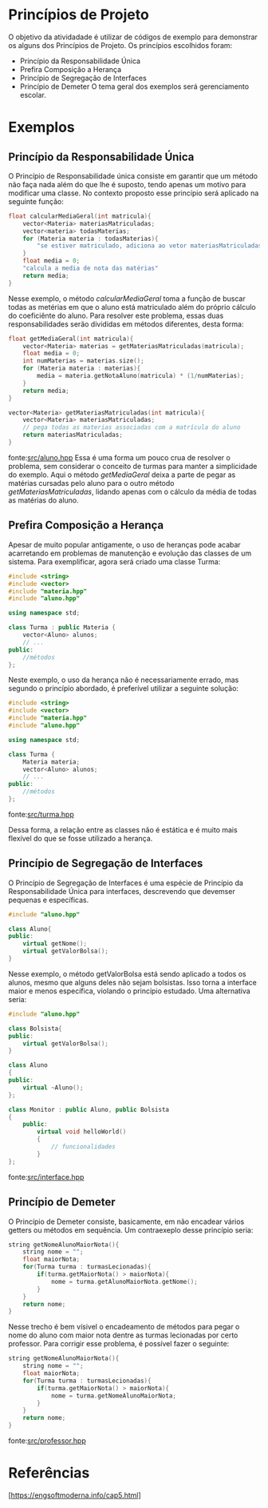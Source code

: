# Princípios de Projeto
  O objetivo da atividadade é utilizar de códigos de exemplo para demonstrar os alguns dos Princípios de Projeto. Os princípios 
escolhidos foram:
- Princípio da Responsabilidade Única
- Prefira Composição a Herança
- Princípio de Segregação de Interfaces
- Princípio de Demeter 
  O tema geral dos exemplos será gerenciamento escolar. 

# Exemplos
## Princípio da Responsabilidade Única
  O Princípio de Responsabilidade única consiste em garantir que um método não faça nada além do que lhe é suposto, tendo apenas 
um motivo para modificar uma classe. No contexto proposto esse princípio será aplicado na seguinte função:
```c++
float calcularMediaGeral(int matricula){
    vector<Materia> materiasMatriculadas;
    vector<materia> todasMaterias;
    for (Materia materia : todasMaterias){
        "se estiver matriculado, adiciona ao vetor materiasMatriculadas"
    }
    float media = 0;
    "calcula a media de nota das matérias"
    return media;
}
```
  Nesse exemplo, o método _calcularMediaGeral_ toma a função de buscar todas as metérias em que o aluno está matriculado além do próprio cálculo do 
coeficiênte do aluno.
  Para resolver este problema, essas duas responsabilidades serão divididas em métodos diferentes, desta forma:
```c++
float getMediaGeral(int matricula){
    vector<Materia> materias = getMateriasMatriculadas(matricula);
    float media = 0;
    int numMaterias = materias.size();
    for (Materia materia : materias){
        media = materia.getNotaAluno(matricula) * (1/numMaterias);
    }
    return media;
}

vector<Materia> getMateriasMatriculadas(int matricula){
    vector<Materia> materiasMatriculadas;
    // pega todas as materias associadas com a matrícula do aluno
    return materiasMatriculadas;
}
```
fonte:[src/aluno.hpp](src/aluno.hpp)
  Essa é uma forma um pouco crua de resolver o problema, sem considerar o conceito de turmas para manter a simplicidade do exemplo. Aqui
o método _getMediaGeral_ deixa a parte de pegar as matérias cursadas pelo aluno para o outro método _getMateriasMatriculadas_, lidando apenas com o cálculo da média de todas as matérias do aluno. 


## Prefira Composição a Herança
Apesar de muito popular antigamente, o uso de heranças pode acabar acarretando em problemas de manutenção e evolução das classes de um sistema. Para exemplificar, agora será criado uma classe Turma:
```c++
#include <string>
#include <vector>
#include "materia.hpp"
#include "aluno.hpp"

using namespace std;

class Turma : public Materia {
    vector<Aluno> alunos;
    // ...
public:
    //métodos
};
```
Neste exemplo, o uso da herança não é necessariamente errado, mas segundo o princípio abordado, é preferível utilizar a seguinte solução:

```c++
#include <string>
#include <vector>
#include "materia.hpp"
#include "aluno.hpp"

using namespace std;

class Turma {
    Materia materia;
    vector<Aluno> alunos;
    // ...
public:
    //métodos
};
```
fonte:[src/turma.hpp](src/turma.hpp)

Dessa forma, a relação entre as classes não é estática e é muito mais flexível do que se fosse utilizado a herança.


## Princípio de Segregação de Interfaces
O Princípio de Segregação de Interfaces é uma espécie de Princípio da Responsabilidade Única para interfaces, descrevendo que devemser pequenas e específicas. 
```c++
#include "aluno.hpp"

class Aluno{
public:
    virtual getNome();
    virtual getValorBolsa();
}
```
Nesse exemplo, o método getValorBolsa está sendo aplicado a todos os alunos, mesmo que alguns deles não sejam bolsistas. Isso torna a interface maior e menos específica, violando o princípio estudado. Uma alternativa seria:
```c++
#include "aluno.hpp"

class Bolsista{
public:
    virtual getValorBolsa();
}

class Aluno
{
public:
    virtual ~Aluno();
};

class Monitor : public Aluno, public Bolsista
{
    public:
        virtual void helloWorld()
        {
            // funcionalidades
        }
};
```
fonte:[src/interface.hpp](src/interface.hpp)



## Princípio de Demeter
O Princípio de Demeter consiste, basicamente, em não encadear vários getters ou métodos em sequência. Um contraexeplo desse princípio seria:
```c++
string getNomeAlunoMaiorNota(){
    string nome = "";
    float maiorNota;
    for(Turma turma : turmasLecionadas){
        if(turma.getMaiorNota() > maiorNota){
            nome = turma.getAlunoMaiorNota.getNome();
        }
    }
    return nome;
}
```
Nesse trecho é bem vísivel o encadeamento de métodos para pegar o nome do aluno com maior nota dentre as turmas lecionadas por certo professor. Para corrigir esse problema, é possível fazer o seguinte:
```c++
string getNomeAlunoMaiorNota(){
    string nome = "";
    float maiorNota;
    for(Turma turma : turmasLecionadas){
        if(turma.getMaiorNota() > maiorNota){
            nome = turma.getNomeAlunoMaiorNota;
        }
    }
    return nome;
}
```
fonte:[src/professor.hpp](src/professor.hpp)

# Referências
[https://engsoftmoderna.info/cap5.html]